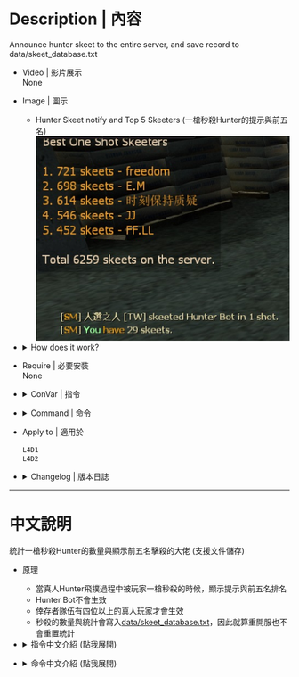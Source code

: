 # Description | 內容
Announce hunter skeet to the entire server, and save record to data/skeet_database.txt

* Video | 影片展示
<br/>None

* Image | 圖示
	* Hunter Skeet notify and Top 5 Skeeters (一槍秒殺Hunter的提示與前五名)
    <br/>![skeet_database_1](image/skeet_database_1.jpg)

* <details><summary>How does it work?</summary>

	* When player skeets hunter in one shot, announces to the entire server
	* And save record to [data/skeet_database.txt](data/skeet_database.txt)
</details>

* Require | 必要安裝
<br/>None

* <details><summary>ConVar | 指令</summary>

	* cfg/sourcemod/skeet_database.cfg
        ```php
		// Enable this plugin?
		skeet_database_enable "1"

		// Only count 'One Shot' skeet? [1: Yes, 0: No]
		skeet_database_announce_oneshot "1"

		// Announce skeet/shots in chatbox when someone skeets.
		skeet_database_announce "0"

		// Turn on the plugin in these game modes. 0=All, 1=Coop, 2=Survival, 4=Versus. Add numbers together.
		skeet_database_modes_tog "4"

		// Numbers of Survivors required at least to enable this plugin
		top_skeet_survivors_required "4"

		// Count AI Hunter also? [1: Yes, 0: No]
		skeet_database_ai_hunter_enable "0"

		// Record 1v1 skeet database in 1v1 mode.
		skeet_database_1v1_seprate "1"
		```
</details>

* <details><summary>Command | 命令</summary>

	* **Show your current skeet statistics and rank.**
		```php
		sm_skeets
		```

	* **Show TOP 5 players in statistics.**
		```php
		sm_top5
		```
</details>

* Apply to | 適用於
    ```
    L4D1
    L4D2
    ```

* <details><summary>Changelog | 版本日誌</summary>

	* v2.4 (2023-6-12)
		* Fix out of memory error

	* v2.3
        * Initial Release
</details>

- - - -
# 中文說明
統計一槍秒殺Hunter的數量與顯示前五名擊殺的大佬 (支援文件儲存)

* 原理
	* 當真人Hunter飛撲過程中被玩家一槍秒殺的時候，顯示提示與前五名排名
	* Hunter Bot不會生效
	* 倖存者隊伍有四位以上的真人玩家才會生效
	* 秒殺的數量與統計會寫入[data/skeet_database.txt](data/skeet_database.txt)，因此就算重開服也不會重置統計

* <details><summary>指令中文介紹 (點我展開)</summary>

	* cfg/sourcemod/skeet_database.cfg
        ```php
		// 0=關閉插件, 1=啟動插件
		skeet_database_enable "1"

		// 1="只用一槍秒殺"才會列入統計，0=很多槍秒殺也會列入統計
		skeet_database_announce_oneshot "1"

		// 為1時，當有玩家秒殺Hunter時，顯示於聊天框
		skeet_database_announce "0"

		// 什麼模式下啟動此插件. 0=所有模式, 1=戰役, 2=生存, 4=對抗, 8=清道夫. 請將數字相加起來
		skeet_database_modes_tog "4"

		// 倖存者隊伍至少需要的真人玩家，才會啟動此插件
		top_skeet_survivors_required "4"

		// 為1時，秒殺AI Hunter也會列入統計
		skeet_database_ai_hunter_enable "0"

		// 在1對1模式時 (一位倖存者VS一位特感)，秒殺Hunter也會列入統計
		skeet_database_1v1_seprate "1"
		```
</details>

* <details><summary>命令中文介紹 (點我展開)</summary>

	* **顯示你的秒殺Hunter的統計與排行.**
		```php
		sm_skeets
		```

	* **查看前五名秒殺Hunter的大佬.**
		```php
		sm_top5
		```
</details>